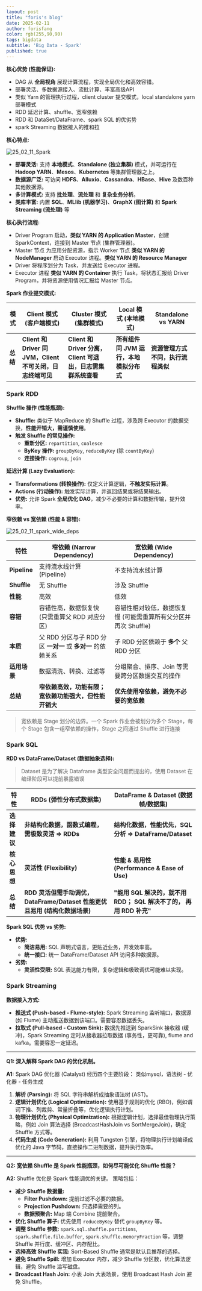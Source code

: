 ```yaml
---
layout: post
title: "foris's blog"
date: 2025-02-11
author: forisfang 
color: rgb(255,90,90)
tags: bigdata 
subtitle: 'Big Data - Spark'
published: true
---
```



**核心优势 (性能保证):**

*   DAG 从 **全局视角** 展现计算流程，实现全局优化和高效容错。
*   部署灵活、多数据源接入、流批计算、丰富高级API
*   类似 Yarn 的管理执行过程，client cluster 提交模式，local standalone yarn 部署模式
*   RDD 延迟计算、shuffle、宽窄依赖
*   RDD 和 DataSet/DataFrame、spark SQL 的优劣势
*   spark Streaming 数据接入的推和拉

**核心特点:**

![25_02_11_Spark](../../../assets/202502/25_02_11_Spark.png)

*   **部署灵活:**  支持 **本地模式**、**Standalone (独立集群)** 模式，并可运行在 **Hadoop YARN**、**Mesos**、**Kubernetes** 等集群管理器之上。
*   **数据源广泛:**  可访问 **HDFS**、**Alluxio**、**Cassandra**、**HBase**、**Hive** 及数百种其他数据源。
*   **多计算模式:**  支持 **批处理**、**流处理** 和 **复杂业务分析**。
*   **类库丰富:**  内置 **SQL**、**MLlib (机器学习)**、**GraphX (图计算)** 和 **Spark Streaming (流处理)** 等

**核心执行流程:**

*   Driver Program 启动，**类似 YARN 的 Application Master**，创建 SparkContext，连接到 Master 节点 (集群管理器)。
*   Master 节点 为应用分配资源，指示 Worker 节点 **类似 YARN 的 NodeManager** 启动 Executor 进程。**类似 YARN 的 Resource Manager**
*   Driver 将程序划分为 Task，并发送给 Executor 进程。
*   Executor 进程 **类似 YARN 的 Container** 执行 Task，将状态汇报给 Driver Program，并将资源使用情况汇报给 Master 节点。

**Spark 作业提交模式:**

| 模式                | Client 模式 (客户端模式)                                         | Cluster 模式 (集群模式)                                        | Local 模式 (本地模式)                                        | Standalone vs YARN                                                                     |
| ------------------- | ----------------------------------------------------------------- | ----------------------------------------------------------------- | ----------------------------------------------------------------- | -------------------------------------------------------------------------------------- |
| **总结**             | **Client 和 Driver 同 JVM，Client 不可关闭，日志终端可见**                     | **Client 和 Driver 分离，Client 可退出，日志需集群系统查看**                     | **所有组件同 JVM 运行，本地模拟分布式**                               | **资源管理方式不同，执行流程类似**                                                             |




### Spark RDD

**Shuffle 操作 (性能瓶颈):**

*   **Shuffle:**  类似于 MapReduce 的 Shuffle 过程，涉及跨 Executor 的数据交换，**性能开销大，需谨慎使用**。
*   **触发 Shuffle 的常见操作:**
    *   **重新分区:** `repartition`, `coalesce`
    *   **ByKey 操作:** `groupByKey`, `reduceByKey` (除 `countByKey`)
    *   **连接操作:** `cogroup`, `join`

**延迟计算 (Lazy Evaluation):**

*   **Transformations (转换操作):**  仅定义计算逻辑，**不触发实际计算**。
*   **Actions (行动操作):**  触发实际计算，并返回结果或将结果输出。
*   **优势:**  允许 Spark **全局优化 DAG**，减少不必要的计算和数据传输，提升效率。


**窄依赖 vs 宽依赖 (性能 & 容错):**

![25_02_11_spark_wide_deps](../../../assets/202502/25_02_11_spark_wide_deps.png)

| 特性     | 窄依赖 (Narrow Dependency)                                     | 宽依赖 (Wide Dependency)                                     |
| -------- | ------------------------------------------------------------- | ------------------------------------------------------------- |
| **Pipeline** | 支持流水线计算 (Pipeline)                                  | 不支持流水线计算                                                |
| **Shuffle** | 无 Shuffle                                                  | 涉及 Shuffle                                                  |
| **性能**     | 高效                                                       | 低效                                                       |
| **容错**     | 容错性高，数据恢复快 (只需重算父 RDD 对应分区)                              | 容错性相对较低，数据恢复慢 (可能需重算所有父分区并再次 Shuffle)                         |
| **本质**     | 父 RDD 分区与子 RDD 分区 **一对一** 或 **多对一** 的依赖关系             | 子 RDD 分区依赖于 **多个** 父 RDD 分区                               |
| **适用场景** | 数据清洗、转换、过滤等                                        | 分组聚合、排序、Join 等需要跨分区数据交互的操作                               |
| **总结**     | **窄依赖高效，功能有限；宽依赖功能强大，但性能开销大**                 | **优先使用窄依赖，避免不必要的宽依赖**                               |

> 宽依赖是 Stage 划分的边界。一个 Spark 作业会被划分为多个 Stage，每个 Stage 包含一组窄依赖的操作，Stage 之间通过 Shuffle 进行连接


### Spark SQL


**RDD vs DataFrame/Dataset (数据抽象选择):**

> Dataset 是为了解决 Dataframe 类型安全问题而提出的，使用 Dataset 在编译阶段可以提前暴露错误


| 特性           | RDDs (弹性分布式数据集)                                      | DataFrame & Dataset (数据帧/数据集)                                     |
| -------------- | ------------------------------------------------------------ | -------------------------------------------------------------------- |
| **选择建议**     | **非结构化数据，函数式编程，需极致灵活 => RDDs**                    | **结构化数据，性能优先，SQL 分析 => DataFrame/Dataset**                  |
| **核心思想**     | **灵活性 (Flexibility)**                                      | **性能 & 易用性 (Performance & Ease of Use)**                                |
| **总结**         | **RDD 灵活但需手动调优，DataFrame/Dataset 性能更优且易用 (结构化数据场景)** | **"能用 SQL 解决的，就不用 RDD； SQL 解决不了的， 再用 RDD 补充"**                  |



**Spark SQL 优势 vs 劣势:**

*   **优势:**
    *   **简洁易用:** SQL 声明式语言，更贴近业务，开发效率高。
    *   **统一接口:**  统一 DataFrame/Dataset API 访问多种数据源。
*   **劣势:**
    *   **灵活性受限:** SQL 表达能力有限，复杂逻辑和极致调优可能难以实现。


### Spark Streaming


**数据接入方式:**

*   **推送式 (Push-based - Flume-style):** Spark Streaming 监听端口，数据源 (如 Flume) 主动推送数据到该端口。需要容忍数据丢失。
*   **拉取式 (Pull-based - Custom Sink):** 数据先推送到 SparkSink 接收器 (缓冲)，Spark Streaming 定时从接收器拉取数据 (事务性，更可靠), flume and kafka。需要容忍一定延迟。

---


**Q1:  深入解释 Spark DAG 的优化机制。**

**A1:** Spark DAG 优化器 (Catalyst) 经历四个主要阶段： 类似mysql，语法树 - 优化器 - 任务生成

1.  **解析 (Parsing):**  将 SQL 字符串解析成抽象语法树 (AST)。
2.  **逻辑计划优化 (Logical Optimization):**  使用基于规则的优化 (RBO)，例如谓词下推、列裁剪、常量折叠等，优化逻辑执行计划。
3.  **物理计划优化 (Physical Optimization):**  根据逻辑计划，选择最佳物理执行策略，例如 Join 算法选择 (BroadcastHashJoin vs SortMergeJoin)，确定 Shuffle 方式等。
4.  **代码生成 (Code Generation):**  利用 Tungsten 引擎，将物理执行计划编译成优化的 Java 字节码，直接操作二进制数据，提升执行效率。


---

**Q2:  宽依赖 Shuffle 是 Spark 性能瓶颈，如何尽可能优化 Shuffle 性能？**

**A2:**  Shuffle 优化是 Spark 性能调优的关键。 策略包括：

*   **减少 Shuffle 数据量:**
    *   **Filter Pushdown:**  提前过滤不必要的数据。
    *   **Projection Pushdown:**  只选择需要的列。
    *   **数据预聚合:**  Map 端 Combine 提前聚合。
*   **优化 Shuffle 算子:**  优先使用 `reduceByKey` 替代 `groupByKey` 等。
*   **调整 Shuffle 参数:**  `spark.sql.shuffle.partitions`, `spark.shuffle.file.buffer`, `spark.shuffle.memoryFraction` 等，调整 Shuffle 并行度、缓冲区、内存配比。
*   **选择高效 Shuffle 实现:**  Sort-Based Shuffle 通常是默认且推荐的选择。
*   **避免 Shuffle Spill:**  增加 Executor 内存，减少 Shuffle 分区数，优化算法逻辑，避免 Shuffle 溢写磁盘。
*   **Broadcast Hash Join:**  小表 Join 大表场景，使用 Broadcast Hash Join 避免 Shuffle。


